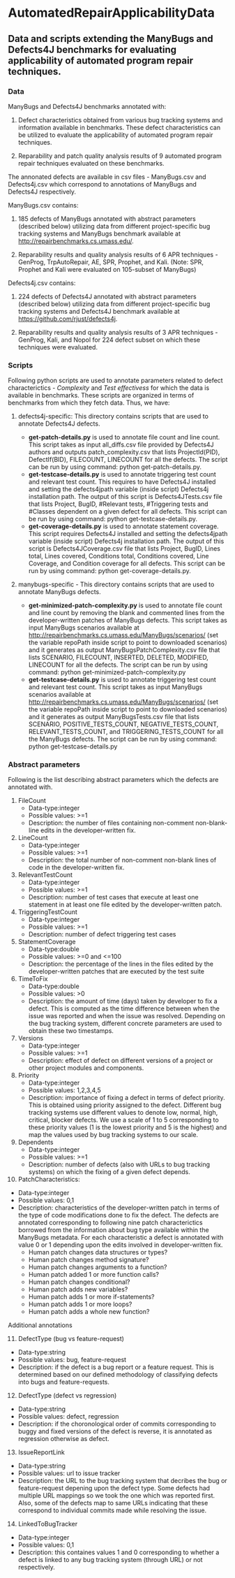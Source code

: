 # AutomatedRepairApplicabilityData
## Data and scripts extending the ManyBugs and Defects4J benchmarks for evaluating applicability of automated program repair techniques. 

### Data

ManyBugs and Defects4J benchmarks annotated with:

1. Defect characteristics obtained from various bug tracking systems and information available in benchmarks. 
These defect characteristics can be utilized to evaluate the applicability of automated program repair techniques. 

2. Reparability and patch quality analysis results of 9 automated program repair techniques evaluated on these benchmarks. 

The annonated defects are available in csv files - ManyBugs.csv and Defects4j.csv which correspond to annotations of 
ManyBugs and Defects4J respectively. 

ManyBugs.csv contains:

1. 185 defects of ManyBugs annotated with abstract parameters (described below) utilizing data from different project-specific 
bug tracking systems and ManyBugs benchmark available at http://repairbenchmarks.cs.umass.edu/. 

2. Reparability results and quality analysis results of 6 APR techniques - GenProg, TrpAutoRepair, AE, 
SPR, Prophet, and Kali. (Note: SPR, Prophet and Kali were evaluated on 105-subset of ManyBugs)

Defects4j.csv contains:

1. 224 defects of Defects4J annotated with abstract parameters (described below) utilizing data from different project-specific 
bug tracking systems and Defects4J benchmark available at https://github.com/rjust/defects4j.

2. Reparability results and quality analysis results of 3 APR techniques - GenProg, Kali, and Nopol for 224 defect
subset on which these techniques were evaluated.

### Scripts

Following python scripts are used to annotate parameters related to defect characterictics - *Complexity* and *Test effectivess* 
for which the data is available in benchmarks. These scripts are organized in terms of benchmarks from which they fetch 
data. Thus, we have:

1. defects4j-specific: This directory contains scripts that are used to annotate Defects4J defects.

   - **get-patch-details.py** is used to annotate file count and line count. This script takes as input all_diffs.csv 
     file provided by Defects4J authors and outputs patch_complexity.csv that lists ProjectId(PID), DefectIf(BID), FILECOUNT, 
     LINECOUNT for all the defects. The script can be run by using command: python get-patch-details.py.
   - **get-testcase-details.py** is used to annotate triggering test count and relevant test count. This requires to have 
      Defects4J installed and setting the defects4jpath variable (inside script) Defects4j installation path. The output of 
      this script is Defects4JTests.csv file that lists Project, BugID, #Relevant tests, #Triggering tests and #Classes 
      dependent on a given defect for all defects. This script can be run by using command: python get-testcase-details.py.    
   - **get-coverage-details.py** is used to annotate statement coverage. This script requires Defects4J installed and setting the 
      defects4jpath variable (inside script) Defects4j installation path. The output of this script is  Defects4JCoverage.csv 
      file that lists Project, BugID, Lines total, Lines covered, Conditions total, Conditions covered, Line Coverage, and 
      Condition coverage for all defects. This script can be run by using command: python get-coverage-details.py.

2. manybugs-specific - This directory contains scripts that are used to annotate ManyBugs defects. 

   - **get-minimized-patch-complexity.py** is used to annotate file count and line count by removing the blank and commented 
     lines from the developer-written patches of ManyBugs defects. This script takes as input ManyBugs scenarios available 
     at http://repairbenchmarks.cs.umass.edu/ManyBugs/scenarios/ (set the variable repoPath inside script to point to downloaded 
     scenarios) and it generates as output ManyBugsPatchComplexity.csv file that lists SCENARIO, FILECOUNT, INSERTED, DELETED, 
     MODIFIED, LINECOUNT for all the defects. The script can be run by using command: python get-minimized-patch-complexity.py 
   - **get-testcase-details.py** is used to annotate triggering test count and relevant test count. This script takes as 
     input ManyBugs scenarios available at http://repairbenchmarks.cs.umass.edu/ManyBugs/scenarios/ (set the variable repoPath 
     inside script to point to downloaded scenarios) and it generates as output ManyBugsTests.csv file that lists SCENARIO, 
     POSITIVE_TESTS_COUNT, NEGATIVE_TESTS_COUNT, RELEVANT_TESTS_COUNT, and TRIGGERING_TESTS_COUNT for all the ManyBugs defects. 
     The script can be run by using command: python get-testcase-details.py 
   
### Abstract parameters

Following is the list describing abstract parameters which the defects are annotated with. 

1. FileCount
   - Data-type:integer
   - Possible values: >=1 
   - Description: the number of files containing non-comment non-blank-line edits in the developer-written fix.
2. LineCount
   - Data-type:integer
   - Possible values: >=1 
   - Description: the total number of non-comment non-blank lines of code in the developer-written fix.
3. RelevantTestCount	
   - Data-type:integer
   - Possible values: >=1 
   - Description: number of test cases that execute at least one statement in at least one file edited by the developer-written patch.
4. TriggeringTestCount	
   - Data-type:integer
   - Possible values: >=1 
   - Description: number of defect triggering test cases
5. StatementCoverage	
   - Data-type:double
   - Possible values: >=0 and <=100 
   - Description: the percentage of the lines in the files edited by the developer-written patches that are executed by the test suite
6. TimeToFix	
   - Data-type:double
   - Possible values: >0 
   - Description: the amount of time (days) taken by developer to fix a defect. This is computed as the time difference between when the 
     issue was reported and when the issue was resolved. Depending on the bug tracking system, different concrete parameters are used to 
     obtain these two timestamps.
7. Versions	
   - Data-type:integer
   - Possible values: >=1 
   - Description: effect of defect on different versions of a project or other project modules and components.
8. Priority	
   - Data-type:integer
   - Possible values: 1,2,3,4,5 
   - Description: importance of fixing a defect in terms of defect priority. This is obtained using priority assigned to the defect. 
     Different bug tracking systems use different values to denote low, normal, high, critical, blocker defects. We use a scale of 
     1 to 5 corresponding to these priority values (1 is the lowest priority and 5 is the highest) and map the values used by bug tracking
     systems to our scale.
9. Dependents	
   - Data-type:integer
   - Possible values: >=1 
   - Description: number of defects (also with URLs to bug tracking systems) on which the fixing of a given defect depends.
10. PatchCharacteristics: 
   - Data-type:integer
   - Possible values: 0,1 
   - Description: characteristics of the developer-written patch in terms of the type of code modifications done to fix the defect. The defects
     are annotated corresponding to following nine patch characterictics borrowed from the information about bug type available within the 
     ManyBugs metadata. For each characteristic a defect is annotated with value 0 or 1 depending upon the edits involved in developer-written fix.  
       - Human patch changes data structures or types?	
       - Human patch changes method signature?	
       - Human patch changes arguments to a function?	
       - Human patch added 1 or more function calls?	
       - Human patch changes conditional?	
       - Human patch adds new variables?	
       - Human patch adds 1 or more if-statements?	
       - Human patch adds 1 or more loops?	
       - Human patch adds a whole new function?

Additional annotations

11. DefectType (bug vs feature-request)	
   - Data-type:string
   - Possible values: bug, feature-request 
   - Description: if the defect is a bug report or a feature request. This is determined based on our defined methodology of classifying defects into 
     bugs and feature-requests. 
12. DefectType (defect vs regression)	
   - Data-type:string
   - Possible values: defect, regression
   - Description: if the choronological order of commits corresponding to buggy and fixed versions of the defect is reverse, it is annotated as regression
     otherwise as defect. 
13. IssueReportLink
   - Data-type:string
   - Possible values: url to issue tracker 
   - Description: the URL to the bug tracking system that decribes the bug or feature-request depening upon the defect type. Some defects had multiple URL
     mappings so we took the one which was reported first. Also, some of the defects map to same URLs indicating that these correspond to individual commits
     made while resolving the issue.   
14. LinkedToBugTracker
   - Data-type:integer
   - Possible values: 0,1 
   - Description: this containes values 1 and 0 corresponding to whether a defect is linked to any bug tracking system (through URL) or not respectively.  
